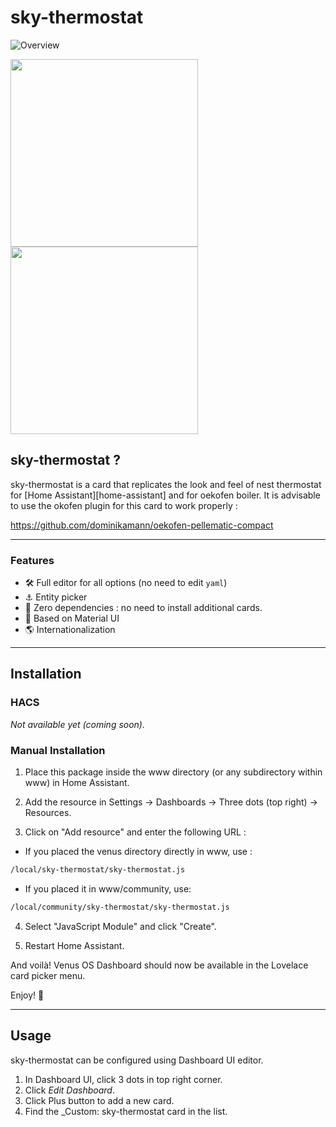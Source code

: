 
# sky-thermostat

![Overview](https://github.com/user-attachments/assets/5c450676-acba-4c8b-a558-dc36ff85c208)

<img src="https://github.com/user-attachments/assets/7148bde1-ef7e-4869-b67a-e442fc76ba14" width="300">
<img src="https://github.com/user-attachments/assets/16c48420-e28a-472e-b3df-fe50922d1e70" width="300">

## **sky-thermostat ?**

sky-thermostat is a card that replicates the look and feel of nest thermostat for [Home Assistant][home-assistant] and for oekofen boiler. 
It is advisable to use the okofen plugin for this card to work properly :

https://github.com/dominikamann/oekofen-pellematic-compact

---

### Features

-   🛠  Full editor for all options (no need to edit `yaml`)
-   ⚓ Entity picker
-   🚀 Zero dependencies : no need to install additional cards.
-   🌈 Based on Material UI
-   🌎 Internationalization

---

## **Installation**

### HACS

*Not available yet (coming soon).*

### Manual Installation

1. Place this package inside the www directory (or any subdirectory within www) in Home Assistant.

2. Add the resource in Settings → Dashboards → Three dots (top right) → Resources.

3. Click on "Add resource" and enter the following URL :
  - If you placed the venus directory directly in www, use :

```bash
/local/sky-thermostat/sky-thermostat.js
```

  - If you placed it in www/community, use:
```bash
/local/community/sky-thermostat/sky-thermostat.js
```

4. Select "JavaScript Module" and click "Create".

5. Restart Home Assistant.

And voilà! Venus OS Dashboard should now be available in the Lovelace card picker menu.

Enjoy! 🎉

---

## Usage

sky-thermostat can be configured using Dashboard UI editor.

1. In Dashboard UI, click 3 dots in top right corner.
2. Click _Edit Dashboard_.
3. Click Plus button to add a new card.
4. Find the _Custom: sky-thermostat card in the list.
